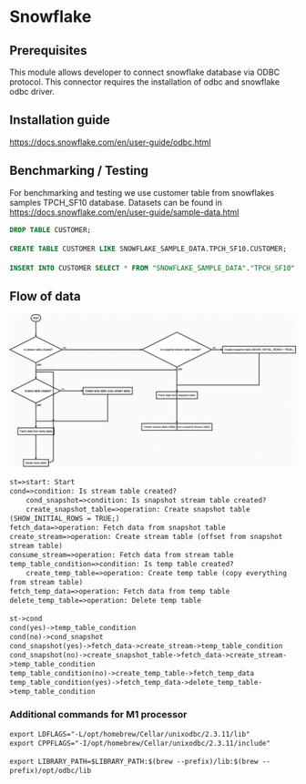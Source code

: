 # Snowflake

## Prerequisites
This module allows developer to connect snowflake database via ODBC protocol.
This connector requires the installation of odbc and snowflake odbc driver.


## Installation guide
https://docs.snowflake.com/en/user-guide/odbc.html

## Benchmarking / Testing

For benchmarking and testing we use customer table from snowflakes samples TPCH_SF10 database.
Datasets can be found in https://docs.snowflake.com/en/user-guide/sample-data.html

```sql
DROP TABLE CUSTOMER;

CREATE TABLE CUSTOMER LIKE SNOWFLAKE_SAMPLE_DATA.TPCH_SF10.CUSTOMER;

INSERT INTO CUSTOMER SELECT * FROM "SNOWFLAKE_SAMPLE_DATA"."TPCH_SF10"."CUSTOMER";
```

## Flow of data
![Flow](flow.png)

```
st=>start: Start
cond=>condition: Is stream table created?
    cond_snapshot=>condition: Is snapshot stream table created?
    create_snapshot_table=>operation: Create snapshot table (SHOW_INITIAL_ROWS = TRUE;)
fetch_data=>operation: Fetch data from snapshot table
create_stream=>operation: Create stream table (offset from snapshot stream table)
consume_stream=>operation: Fetch data from stream table
temp_table_condition=>condition: Is temp table created?
    create_temp_table=>operation: Create temp table (copy everything from stream table)
fetch_temp_data=>operation: Fetch data from temp table
delete_temp_table=>operation: Delete temp table

st->cond
cond(yes)->temp_table_condition
cond(no)->cond_snapshot
cond_snapshot(yes)->fetch_data->create_stream->temp_table_condition
cond_snapshot(no)->create_snapshot_table->fetch_data->create_stream->temp_table_condition
temp_table_condition(no)->create_temp_table->fetch_temp_data
temp_table_condition(yes)->fetch_temp_data->delete_temp_table->temp_table_condition
```

### Additional commands for M1 processor
```
export LDFLAGS="-L/opt/homebrew/Cellar/unixodbc/2.3.11/lib"
export CPPFLAGS="-I/opt/homebrew/Cellar/unixodbc/2.3.11/include"

export LIBRARY_PATH=$LIBRARY_PATH:$(brew --prefix)/lib:$(brew --prefix)/opt/odbc/lib
```
